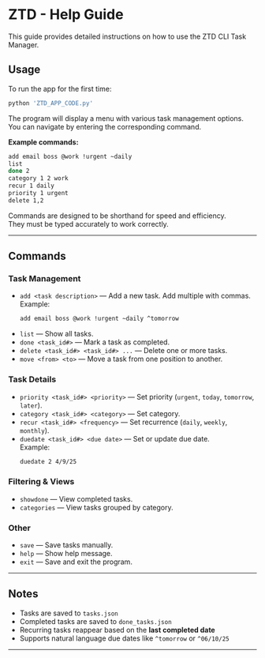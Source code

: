 # ZTD - Help Guide

This guide provides detailed instructions on how to use the ZTD CLI Task Manager.

## Usage

To run the app for the first time:

```bash
python 'ZTD_APP_CODE.py'
```
The program will display a menu with various task management options. You can navigate by entering the corresponding command.

**Example commands:**

```bash
add email boss @work !urgent ~daily
list
done 2
category 1 2 work
recur 1 daily
priority 1 urgent
delete 1,2
```

Commands are designed to be shorthand for speed and efficiency.  
They must be typed accurately to work correctly.

---

## Commands

### Task Management
- `add <task description>` — Add a new task. Add multiple with commas.  
  Example:  
  ```bash
  add email boss @work !urgent ~daily ^tomorrow
  ```
- `list` — Show all tasks.  
- `done <task_id#>` — Mark a task as completed.  
- `delete <task_id#> <task_id#> ...` — Delete one or more tasks.  
- `move <from> <to>` — Move a task from one position to another.

### Task Details
- `priority <task_id#> <priority>` — Set priority (`urgent`, `today`, `tomorrow`, `later`).  
- `category <task_id#> <category>` — Set category.  
- `recur <task_id#> <frequency>` — Set recurrence (`daily`, `weekly`, `monthly`).  
- `duedate <task_id#> <due date>` — Set or update due date.  
  Example:  
  ```bash
  duedate 2 4/9/25
  ```

### Filtering & Views
- `showdone` — View completed tasks.  
- `categories` — View tasks grouped by category.

### Other
- `save` — Save tasks manually.  
- `help` — Show help message.  
- `exit` — Save and exit the program.

---

## Notes
- Tasks are saved to `tasks.json`  
- Completed tasks are saved to `done_tasks.json`  
- Recurring tasks reappear based on the **last completed date**  
- Supports natural language due dates like `^tomorrow` or `^06/10/25`

---